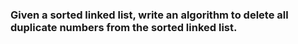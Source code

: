 ### Given a sorted linked list, write an algorithm to delete all duplicate numbers from the sorted linked list.

